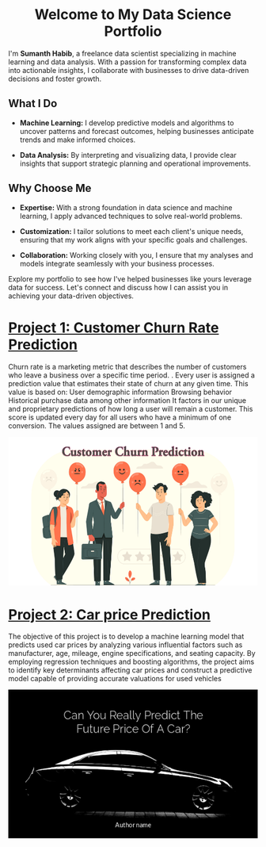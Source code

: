 <h1 align="center">Welcome to My Data Science Portfolio </h1>

I'm **Sumanth Habib**, a freelance data scientist specializing in machine learning and data analysis. With a passion for transforming complex data into actionable insights, I collaborate with businesses to drive data-driven decisions and foster growth.

## What I Do

- **Machine Learning:** I develop predictive models and algorithms to uncover patterns and forecast outcomes, helping businesses anticipate trends and make informed choices.

- **Data Analysis:** By interpreting and visualizing data, I provide clear insights that support strategic planning and operational improvements.

## Why Choose Me

- **Expertise:** With a strong foundation in data science and machine learning, I apply advanced techniques to solve real-world problems.

- **Customization:** I tailor solutions to meet each client's unique needs, ensuring that my work aligns with your specific goals and challenges.

- **Collaboration:** Working closely with you, I ensure that my analyses and models integrate seamlessly with your business processes.

Explore my portfolio to see how I've helped businesses like yours leverage data for success. Let's connect and discuss how I can assist you in achieving your data-driven objectives.

# [Project 1: Customer Churn Rate Prediction](https://github.com/sumanthhabib96/Customer-churn-Rate-Prediction)
Churn rate is a marketing metric that describes the number of customers who leave a business over a specific time period. . Every user is assigned a prediction value that estimates their state of churn at any given time. This value is based on: User demographic information Browsing behavior Historical purchase data among other information It factors in our unique and proprietary predictions of how long a user will remain a customer. This score is updated every day for all users who have a minimum of one conversion. The values assigned are between 1 and 5.

<div align="center">
  <img src="images/1_YEBB4XJvcabjp1vL37LLQQ.png" alt="Project Logo" width="600" height="300">
</div>

# [Project 2: Car price Prediction](https://github.com/sumanthhabib96/Car_Price_Prediction)
The objective of this project is to develop a machine learning model that predicts used car prices by analyzing various influential factors such as manufacturer, age, mileage, engine specifications, and seating capacity. By employing regression techniques and boosting algorithms, the project aims to identify key determinants affecting car prices and construct a predictive model capable of providing accurate valuations for used vehicles

<div align="center">
  <img src="images/car.png" alt="Project Logo" width="600" height="300">
</div>

